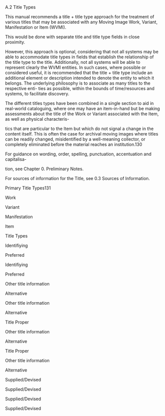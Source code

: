 A.2 Title Types

This manual recommends a title + title type approach for the treatment of various
titles  that  may  be  associated  with  any  Moving  Image  Work,  Variant,  Manifestation  or
Item (WVMI).

This would be done with separate title and title type fields in close proximity.

However, this approach is optional, considering that not all systems may be able to
accommodate title types in fields that establish the relationship of the title type to the
title. Additionally, not all systems will be able to represent clearly the WVMI entities. In
such cases, where possible or considered useful, it is recommended that the title + title
type include an additional element or description intended to denote the entity to which
it belongs. The underlying philosophy is to associate as many titles to the respective enti-
ties as possible, within the bounds of time/resources and systems, to facilitate discovery.

The different titles types have been combined in a single section to aid in real-world
cataloguing, where one may have an item-in-hand but be making assessments about
the title of the Work or Variant associated with the Item, as well as physical characteris-



tics that are particular to the Item but which do not signal a change in the content itself.
This is often the case for archival moving images where titles can be readily changed,
misidentified by a well-meaning collector, or completely eliminated before the material
reaches an institution.130

For guidance on wording, order, spelling, punctuation, accentuation and capitalisa-

tion, see Chapter 0. Preliminary Notes.

For sources of information for the Title, see 0.3 Sources of Information.

Primary Title Types131

Work

Variant

Manifestation

Item

Title Types

Identifiying

Preferred

Identifiying

Preferred

Other title
information

Alternative

Other title
information

Alternative

Title Proper

Other title
information

Alternative

Title Proper

Other title
information

Alternative

Supplied/Devised

Supplied/Devised

Supplied/Devised

Supplied/Devised
